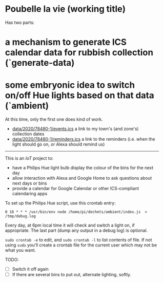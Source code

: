 # Poubelle la vie (working title)

Has two parts:
# a mechanism to generate ICS calendar data for rubbish collection (`generate-data)
# some embryonic idea to switch on/off Hue lights based on that data (`ambient)

At this time, only the first one does kind of work.

* [data/2020/78480-1/events.ics](data/2020/78480-1/events.ics) a link to my town's (and zone's) collection dates
* [data/2020/78480-1/reminders.ics](data/2020/78480-1/reminders.ics) a link to the reminders (i.e. when the light should go on, or Alexa should remind us)

----


This is an _IoT_ project to:

* have a Philips Hue light bulb display the colour of the bins for the next day
* allow interaction with Alexa and Google Home to ask questions about next days or bins
* provide a calendar for Google Calendar or other ICS-compliant calendaring apps

To set up the Philips Hue script, use this crontab entry:

```
0 18 * * * /usr/bin/env node /home/pi/dechets/ambient/index.js  > /tmp/debug.log
```

Every day, at 6pm local time it will check and switch a light on, if appropriate. The last part (dump any output in a debug log) is optional.

`sudo crontab -e` to edit, and `sudo crontab -l` to list contents of file. If not using `sudo` you'll create a crontab file for the current user which may not be what you want.

TODO:

- [ ] Switch it off again
- [ ] If there are several bins to put out, alternate lighting, softly.
